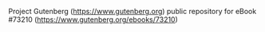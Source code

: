 Project Gutenberg (https://www.gutenberg.org) public repository
for eBook #73210 (https://www.gutenberg.org/ebooks/73210)
